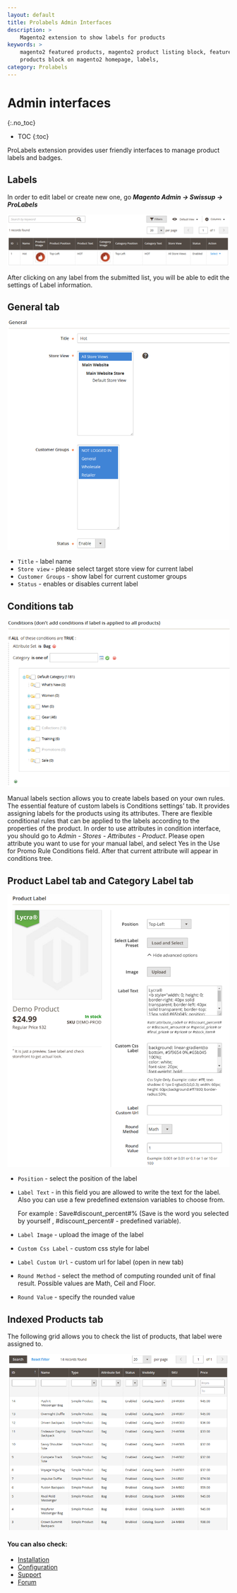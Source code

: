 ```yaml
---
layout: default
title: Prolabels Admin Interfaces
description: >
    Magento2 extension to show labels for products
keywords: >
    magento2 featured products, magento2 product listing block, featured
    products block on magento2 homepage, labels,
category: Prolabels
---
```



# Admin interfaces
{:.no_toc}

* TOC
{:toc}

ProLabels extension provides user friendly interfaces to manage product labels and badges.

## Labels

In order to edit label or create new one, go ***Magento Admin → Swissup → ProLabels***

![Grid](/images/m2/prolabels/label-grid.png)

After clicking on any label from the submitted list, you will be able to edit the settings of Label information.

## General tab

![General](/images/m2/prolabels/general-label.png)

 *  `Title` - label name
 *  `Store view` - please select target store view for current label
 *  `Customer Groups` - show label for current customer groups
 *  `Status` - enables or disables current label

## Conditions tab

![Conditions](/images/m2/prolabels/conditions.png)

Manual labels section allows you to create labels based on your own rules. The essential feature of custom labels is Conditions settings’ tab. It provides assigning labels for the products using its attributes. There are flexible conditional rules that can be applied to the labels according to the properties of the product. In order to use attributes in condition interface, you should go to *Admin - Stores - Attributes - Product*. Please open attribute you want to use for your manual label, and select Yes in the Use for Promo Rule Conditions field. After that current attribute will appear in conditions tree.

## Product Label tab and Category Label tab

![Product Settings](/images/m2/prolabels/product_label.png)

-   `Position` - select the position of the label
-   `Label Text` - in this field you are allowed to write the text for the label. Also you can use a few predefined extension variables to choose from.

    For example : Save#discount_percent#% (Save is the word you selected by yourself , #discount_percent# - predefined variable).

-   `Label Image` - upload the image of the label
-   `Custom Css Label` - custom css style for label
-   `Label Custom Url` - custom url for label (open in new tab)
-   `Round Method` - select the method of computing rounded unit of final result. Possible values are Math, Ceil and Floor.
-   `Round Value` - specify the rounded value

## Indexed Products tab

The following grid allows you to check the list of products, that label were assigned to.

![Indexed Products](/images/m2/prolabels/indexed.png)

#### You can also check:

* [Installation](../installation/)
* [Configuration](../configuration/)
* [Support](https://swissuplabs.com/contacts/)
* [Forum](https://swissuplabs.com/magento-forum/)

